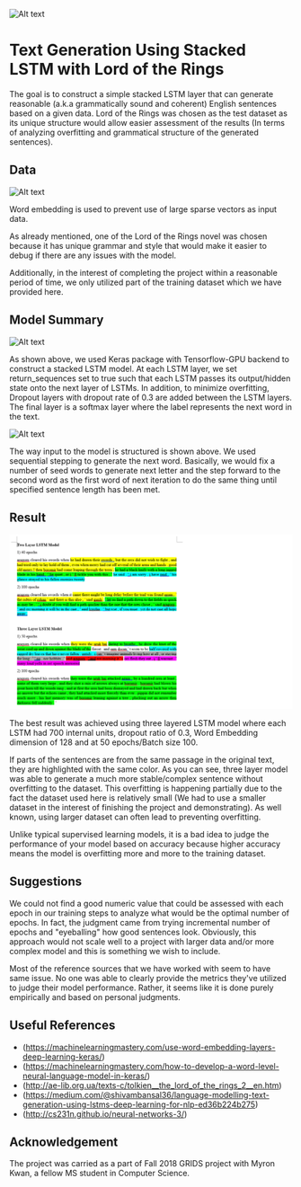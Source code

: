 ![Alt text](https://i.ytimg.com/vi/0w43C8jFX2o/maxresdefault.jpg)


# Text Generation Using Stacked LSTM with Lord of the Rings

The goal is to construct a simple stacked LSTM layer that can generate reasonable (a.k.a grammatically sound and coherent)
English sentences based on a given data. Lord of the Rings was chosen as the test dataset as its unique structure would allow
easier assessment of the results (In terms of analyzing overfitting and grammatical structure of the generated sentences).

## Data
![Alt text](https://cdn-images-1.medium.com/max/1200/0*XMW5mf81LSHodnTi.png)

Word embedding is used to prevent use of large sparse vectors as input data.

As already mentioned, one of the Lord of the Rings novel was chosen because it has unique grammar and style that would make it
easier to debug if there are any issues with the model.

Additionally, in the interest of completing the project within a reasonable period of time, we only utilized part of the training
dataset which we have provided here. 

## Model Summary

![Alt text](https://cs.stanford.edu/people/karpathy/recurrentjs/eg.png)

As shown above, we used Keras package with Tensorflow-GPU backend to construct a stacked LSTM model. At each LSTM layer, we set 
return_sequences set to true such that each LSTM passes its output/hidden state onto the next layer of LSTMs. In addition, to minimize
overfitting, Dropout layers with dropout rate of 0.3 are added between the LSTM layers. The final layer is a softmax layer where
the label represents the next word in the text.

![Alt text](https://cdn-images-1.medium.com/max/1600/1*XvUt5wDQA8D3C0wAuxAvbA.png)

The way input to the model is structured is shown above. We used sequential stepping to generate the next word. Basically, we would
fix a number of seed words to generate next letter and the step forward to the second word as the first word of next iteration to do
the same thing until specified sentence length has been met.

## Result

![Alt text](https://github.com/frozendrpepper/LSTM_Text_Generation_Lord_of_the_Rings/blob/master/final_result.png)

The best result was achieved using three layered LSTM model where each LSTM had 700 internal units, dropout ratio of 0.3, 
Word Embedding dimension of 128 and at 50 epochs/Batch size 100.

If parts of the sentences are from the same passage in the original text, they are highlighted with the same color.
As you can see, three layer model was able to generate a much more stable/complex sentence without overfitting to the dataset.
This overfitting is happening partially due to the fact the dataset used here is relatively small (We had to use a smaller dataset
in the interest of finishing the project and demonstrating). As well known, using larger dataset can often lead to preventing
overfitting.

Unlike typical supervised learning models, it is a bad idea to judge the performance of your model based on accuracy because
higher accuracy means the model is overfitting more and more to the training dataset. 
 
## Suggestions

We could not find a good numeric value that could be assessed with each epoch in our training steps to analyze what would be the 
optimal number of epochs. In fact, the judgment came from trying incremental number of epochs and "eyeballing" how good
sentences look. Obviously, this approach would not scale well to a project with larger data and/or more complex model
and this is something we wish to include. 

Most of the reference sources that we have worked with seem to have same issue. No one was able to clearly provide
the metrics they've utilized to judge their model performance. Rather, it seems like it is done purely empirically
and based on personal judgments.

## Useful References

* (https://machinelearningmastery.com/use-word-embedding-layers-deep-learning-keras/)
* (https://machinelearningmastery.com/how-to-develop-a-word-level-neural-language-model-in-keras/)
* (http://ae-lib.org.ua/texts-c/tolkien__the_lord_of_the_rings_2__en.htm)
* (https://medium.com/@shivambansal36/language-modelling-text-generation-using-lstms-deep-learning-for-nlp-ed36b224b275)
* (http://cs231n.github.io/neural-networks-3/)

## Acknowledgement

The project was carried as a part of Fall 2018 GRIDS project with Myron Kwan, a fellow MS student in Computer Science.
